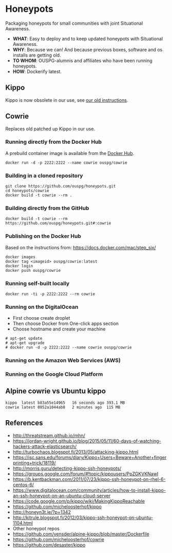 # Honeypots

Packaging honeypots for small communities with joint Situational Awareness.

* **WHAT**: Easy to deploy and to keep updated honeypots with Situational Awareness.
* **WHY**: Because we can! And because previous boxes, software and os installs are
getting old.
* **TO WHOM**: OUSPG-alumnis and affiliates who have been running honeypots.
* **HOW**: Dockerify latest.

## Kippo

Kippo is now obsolete in our use, see [our old instructions](https://docs.google.com/document/d/1alb60WiWMzghZlApgfqfh5LF2mjn-U0Nm8WeKcPD-hI/edit).

## Cowrie

Replaces old patched up Kippo in our use.

### Running directly from the Docker Hub

A prebuild container image is available from the
[Docker Hub](https://hub.docker.com/r/ouspg/cowrie/).

```
docker run -d -p 2222:2222 --name cowrie ouspg/cowrie
```

### Building in a cloned repository

```
git clone https://github.com/ouspg/honeypots.git
cd honeypots/cowrie
docker build -t cowrie --rm .
```

### Building directly from the GitHub

```
docker build -t cowrie --rm https://github.com/ouspg/honeypots.git#:cowrie
```

### Publishing on the Docker Hub

Based on the instructions from:
https://docs.docker.com/mac/step_six/

```
docker images
docker tag <imageid> ouspg/cowrie:latest
docker login
docker push ouspg/cowrie
```

### Running self-built locally

```
docker run -ti -p 2222:2222 --rm cowrie
```

### Running on the DigitalOcean

 * First choose create droplet
 * Then choose Docker from One-click apps section
 * Choose hostname and create your machine

```
# apt-get update
# apt-get upgrade
# docker run -d -p 2222:2222 --name cowrie ouspg/cowrie
```

### Running on the Amazon Web Services (AWS)

### Running on the Google Cloud Platform

## Alpine cowrie vs Ubuntu kippo
```
kippo  latest b83a55e14965   16 seconds ago 393.1 MB
cowrie latest 0852a1044ab8   2 minutes ago  115 MB
```
## References

* http://threatstream.github.io/mhn/
* https://jordan-wright.github.io/blog/2015/05/11/60-days-of-watching-hackers-attack-elasticsearch/
* http://turbochaos.blogspot.fi/2013/05/attacking-kippo.html
* https://isc.sans.edu/forums/diary/Kippo+Users+Beware+Another+fingerprinting+trick/18119/
* http://morris.guru/detecting-kippo-ssh-honeypots/
* https://groups.google.com/forum/#!topic/kippousers/PpZGKVKNawI
* https://b.kentbackman.com/2011/07/23/kippo-ssh-honeypot-on-rhel-6-centos-6/
* https://www.digitalocean.com/community/articles/how-to-install-kippo-an-ssh-honeypot-on-an-ubuntu-cloud-server
* https://code.google.com/p/kippo/wiki/MakingKippoReachable
* https://github.com/micheloosterhof/kippo
* http://honeyn3t.ie/?p=1342
* http://kitrule.blogspot.fi/2012/03/kippo-ssh-honeypot-on-ubuntu-1104.html
* Other honeypot repos
* https://github.com/vensder/alpine-kippo/blob/master/Dockerfile
* https://github.com/micheloosterhof/cowrie
* https://github.com/desaster/kippo
